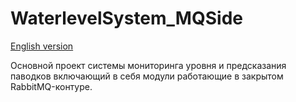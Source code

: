 # WaterlevelSystem_MQSide

[English version](README.md)

Основной проект системы мониторинга уровня и предсказания паводков включающий в себя модули работающие в закрытом RabbitMQ-контуре.